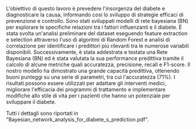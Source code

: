L'obiettivo di questo lavoro è prevedere l'insorgenza del diabete e diagnosticare la causa, informando così lo sviluppo di strategie efficaci di prevenzione e controllo. 
Sono stati sviluppati modelli di rete bayesiana (BN) per esplorare le specifiche relazioni tra i fattori influenzanti e il diabete. 
È stata svolta un'analisi preliminare del dataset eseguendo feature extraction e selection attraverso l'uso di algoritmi di Random Forest e analisi di correlazione per identificare i predittori più rilevanti tra le numerose variabili disponibili.
Successivamente, è stata addestrata e testata una Rete Bayesiana (BN) ed è stata valutata la sua performance predittiva tramite il calcolo di alcune metriche quali accuratezza, precisione, recall e F1-score.
Il nostro modello ha dimostrato una grande capacità predittiva, ottenendo buoni punteggi su una serie di parametri, tra cui l'accuratezza (71%).
I risultati possono essere utilizzati per adattare gli interventi medici, migliorare l'efficacia dei programmi di trattamento e implementare modifiche allo stile di vita per i pazienti che hanno un potenziale per sviluppare il diabete.

Tutti i dettagli sono riportati in "Bayesian_network_analysis_for_diabete_s_prediction.pdf".
